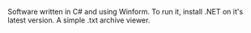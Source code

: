 Software written in C# and using Winform. To run it, install .NET on it's latest version. A simple .txt archive viewer.